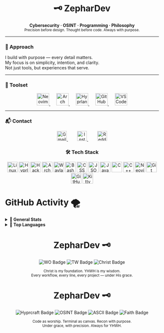 <h1 align="center">🗝️ ZepharDev</h1>

<p align="center">
  <b>Cybersecurity · OSINT · Programming · Philosophy</b><br>
  <sub>Precision before design. Thought before code. Always with purpose.</sub>
</p>

---

### 🧭 Approach

I build with purpose — every detail matters.  
My focus is on simplicity, intention, and clarity.  
Not just tools, but experiences that serve.

---

### 🧰 Toolset

<p align="center">
  <a href="https://neovim.io" target="_blank" title="Neovim" style="margin: 0 10px;">
    <img src="https://cdn.simpleicons.org/neovim/00ff9f" height="40" alt="Neovim" />
  </a>
  <a href="https://archlinux.org" target="_blank" title="Arch Linux" style="margin: 0 10px;">
    <img src="https://cdn.simpleicons.org/archlinux/1793D1" height="40" alt="Arch Linux" />
  </a>
  <a href="https://hyprland.org" target="_blank" title="Hyprland" style="margin: 0 10px;">
    <img src="https://cdn.simpleicons.org/wayland/ffffff" height="40" alt="Hyprland" />
  </a>
  <a href="https://github.com" target="_blank" title="GitHub" style="margin: 0 10px;">
    <img src="https://cdn.simpleicons.org/github/cdd6f4" height="40" alt="GitHub" />
  </a>
  <a href="https://code.visualstudio.com/" target="_blank" title="VSCode" style="margin: 0 10px;">
    <img src="https://cdn.simpleicons.org/visualstudiocode/007ACC" height="40" alt="VSCode" />
  </a>
</p>

---

### 📬 Contact

<p align="center">
  <a href="mailto:zephardev@gmail.com" title="Gmail" style="margin: 0 15px;">
    <img src="https://cdn.simpleicons.org/gmail/D14836" height="32" alt="Gmail" />
  </a>
  <a href="https://www.instagram.com/zephardev" target="_blank" title="Instagram" style="margin: 0 15px;">
    <img src="https://cdn.simpleicons.org/instagram/E4405F" height="32" alt="Instagram" />
  </a>
  <a href="https://www.reddit.com/user/zephardev" target="_blank" title="Reddit" style="margin: 0 15px;">
    <img src="https://cdn.simpleicons.org/reddit/FF4500" height="32" alt="Reddit" />
  </a>
</p>

<h3 align="center">🛠️ Tech Stack</h3>
<p align="center">
  <img src="https://cdn.simpleicons.org/linux/FFFFFF" height="34" alt="Linux" title="Linux" />
  <img src="https://cdn.simpleicons.org/hyprland/FFFFFF" height="34" alt="Hyprland" title="Hyprland" />
  <img src="https://cdn.simpleicons.org/hackthebox/9FEF00" height="34" alt="Hack The Box" title="Hack The Box (HTB)" />
  <img src="https://cdn.simpleicons.org/archlinux/1793D1" height="34" alt="Arch Linux" title="Arch Linux" />
  <img src="https://cdn.simpleicons.org/wayland/FFFFFF" height="34" alt="Wayland" title="Wayland" />
  <img src="https://cdn.simpleicons.org/gnubash/4EAA25" height="34" alt="Bash" title="Bash" />
  <img src="https://cdn.simpleicons.org/css3/264DE4" height="34" alt="CSS" title="CSS" />
  <img src="https://cdn.simpleicons.org/json/FFFFFF" height="34" alt="JSONC" title="JSONC" />
  <img src="https://cdn.simpleicons.org/java/007396" height="34" alt="Java" title="Java" />
  <img src="https://cdn.simpleicons.org/c/659AD2" height="34" alt="C" title="C" />
  <img src="https://cdn.simpleicons.org/cplusplus/00599C" height="34" alt="C++" title="C++" />
  <img src="https://cdn.simpleicons.org/neovim/57A143" height="34" alt="Neovim" title="Neovim" />
  <img src="https://cdn.simpleicons.org/git/F05032" height="34" alt="Git" title="Git" />
  <img src="https://cdn.simpleicons.org/github/FFFFFF" height="34" alt="GitHub" title="GitHub" />
  <img src="https://cdn.simpleicons.org/kitty/FFFFFF" height="34" alt="Kitty" title="Kitty terminal" />
</p>
<h1>GitHub Activity 🌪️ </h1>

<details>
  <summary><strong>🍂 General Stats</strong></summary>

  <p align="center">
    <img src="https://github-readme-stats.vercel.app/api?username=zephardev&show_icons=true&hide_title=true&hide_border=true&include_all_commits=true&theme=tokyonight&icon_color=7dcfff" alt="GitHub Stats"/>
  </p>
</details>

<details>
  <summary><strong>🦅 Top Languages</strong></summary>

  <p align="center">
    <img src="https://github-readme-stats.vercel.app/api/top-langs/?username=zephardev&layout=compact&hide_border=true&theme=tokyonight&langs_count=8&hide=html,scss" alt="Top Langs"/>
  </p>
</details>



<h1 align="center">ZepharDev 🗝️</h1>

<p align="center">
  <img src="https://img.shields.io/badge/WO-Workflow_Optimization-cba6f7?style=for-the-badge&labelColor=1e1e2e&logo=awesome&logoColor=white" alt="WO Badge" />
  <img src="https://img.shields.io/badge/TW-True_Work-89b4fa?style=for-the-badge&labelColor=1e1e2e&logo=github-actions&logoColor=white" alt="TW Badge" />
  <img src="https://img.shields.io/badge/✝️-Christ%20is%20King-f5c2e7?style=for-the-badge&labelColor=1e1e2e&logoColor=white" alt="Christ Badge" />
</p>

<p align="center">
  <sub>Christ is my foundation. YHWH is my wisdom.<br>
  Every workflow, every line, every project — under His grace.</sub>
</p>

<h1 align="center">ZepharDev 🗝️</h1>

<p align="center">
  <img src="https://img.shields.io/static/v1?label=Hyprcraft&message=Workflow%20Artisan&color=cba6f7&labelColor=1e1e2e&style=for-the-badge" alt="Hyprcraft Badge" />
  <img src="https://img.shields.io/static/v1?label=OSINT&message=Cyber%20Recon&color=94e2d5&labelColor=1e1e2e&style=for-the-badge" alt="OSINT Badge" />
  <img src="https://img.shields.io/static/v1?label=ASCII&message=Terminal%20Design&color=89b4fa&labelColor=1e1e2e&style=for-the-badge" alt="ASCII Badge" />
  <img src="https://img.shields.io/static/v1?label=✝️&message=Christ%20is%20King&color=f5c2e7&labelColor=1e1e2e&style=for-the-badge" alt="Faith Badge" />
</p>

<p align="center">
  <sub>Code as worship. Terminal as canvas. Recon with purpose.<br>
  Under grace, with precision. Always for YHWH.</sub>
</p>
